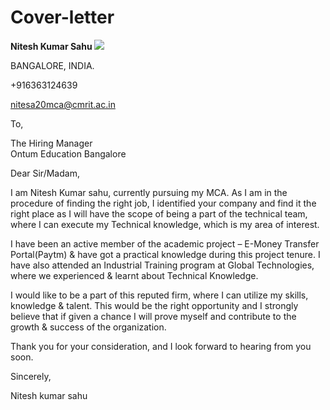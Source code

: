 # Cover-letter
**Nitesh Kumar Sahu ![](Aspose.Words.fd6ddbf4-836e-4248-a5ef-380133a9350a.001.png)**

BANGALORE, INDIA.

+916363124639 

nitesa20mca@cmrit.ac.in 

To, 

The Hiring Manager  
Ontum Education Bangalore 

Dear Sir/Madam,  

I am Nitesh Kumar sahu, currently pursuing my MCA. As I am in the procedure of finding the right job, I identified your company and find it the right place as I will have the scope of being a part of the technical team, where I can execute my Technical knowledge, which is my area of interest. 

I have been an active member of the academic project – E-Money Transfer Portal(Paytm) & have got a practical knowledge during this project tenure. I have also attended an Industrial Training program at Global Technologies, where we experienced & learnt about Technical Knowledge. 

I would like to be a part of this reputed firm, where I can utilize my skills, knowledge & talent. This would be the right opportunity and I strongly believe that if given a chance I will prove myself and contribute to the growth & success of the organization. 

Thank you for your consideration, and I look forward to hearing from you soon. 

Sincerely,  

Nitesh kumar sahu 
